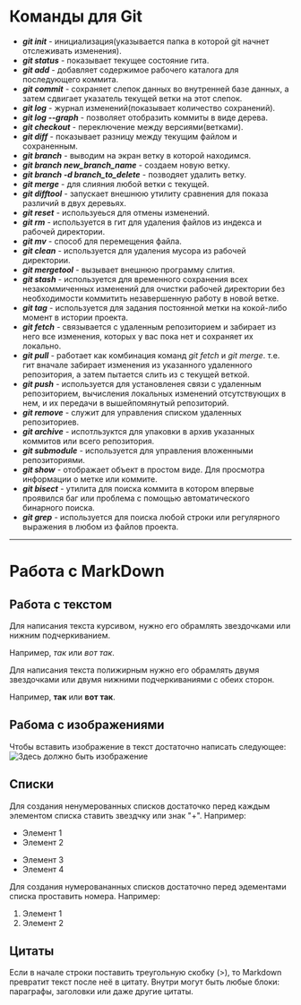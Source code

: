 # Команды для Git

* __*git init*__ - инициализация(указывается папка в которой git начнет отслеживать изменения).
* __*git status*__ - показывает текущее состояние гита.
* __*git add*__ - добавляет содержимое рабочего каталога для последующего коммита. 
* __*git commit*__ - сохраняет слепок данных во внутренней базе данных, а затем сдвигает указатель текущей ветки на этот слепок.
* __*git log*__ - журнал изменений(показывает количество сохранений).
* __*git log --graph*__ - позволяет отобразить коммиты в виде дерева.
* __*git checkout*__ - переключение между версиями(ветками).
* __*git diff*__ - показывает разницу между текущим файлом и сохраненным.
* __*git branch*__ - выводим на экран ветку в которой находимся.
* __*git branch new_branch_name*__ - создаем новую ветку.
* __*git branch -d branch_to_delete*__ - позводяет удалить ветку.
* __*git merge*__ - для слияния любой ветки с текущей.
* __*git difftool*__ - запускает внешнюю утилиту сравнения для показа различий в двух деревьях.
* __*git reset*__ - используеься для отмены изменений.
* __*git rm*__ - используется в гит для удаления файлов из индекса и рабочей директории.
* __*git mv*__ - способ для перемещения файла.
* __*git clean*__ - используется для удаления мусора из рабочей директории.
* __*git mergetool*__ - вызывает внешнюю программу слития.
* __*git stash*__ - используется для временного сохранения всех незакоммиченных изменений для очистки рабочей директории без необходимости коммитить незавершенную работу в новой ветке.
* __*git tag*__ - используется для задания постоянной метки на кокой-либо момент в истории проекта.
* __*git fetch*__ - связывается с удаленным репозиторием и забирает из него все изменения, которых у вас пока нет и сохраняет их локально.
* __*git pull*__ - работает как комбинация команд *git fetch* и *git merge*. т.е. гит вначале забирает изменения из указанного удаленного репозитория, а затем пытается слить из с текущей веткой.
* __*git push*__ - используется для установленея связи с удаленным репозиторием, вычисления локальных изменений отсутствующих в нем, и их передачи в вышейпомянутый репозиторий.
* __*git remove*__ - служит для управления списком удаленных репозиториев.
* __*git archive*__ - испотльзуктся для упаковки в архив указанных коммитов или всего репозитория.
* __*git submodule*__ - используется для управления вложенными репозиториями.
* __*git show*__ - отображает объект в простом виде. Для просмотра информации о метке или коммите.
* __*git bisect*__ - утилита для поиска коммита в котором впервые проявился баг или проблема с помощью автоматического бинарного поиска.
* __*git grep*__ - используется для поиска любой строки или регулярного выражения в любом из файлов проекта.
---
# Работа с MarkDown

## Работа с текстом

Для написания текста курсивом, нужно его обрамлять звездочками или нижним подчеркиванием. 

Например, *так* или *вот так*.

Для написания текста полижирным нужно его обрамлять двумя звездочками или двумя нижними подчеркиваниями с обеих сторон.

Например, **так** или __вот так__.


## Рабома с изображениями

Чтобы вставить изображение в текст достаточно написать следующее:
![Здесь должно быть изображение](grinch.jpg)

## Списки

Для создания ненумерованных списков достаточко перед каждым элементом списка ставить звездчку или знак "+". Например:

* Элемент 1
* Элемент 2
+ Элемент 3
+ Элемент 4

Для создания нумеровананных списков достаточно перед эдементами списка проставить номера. Например:

1. Элемент 1
2. Элемент 2


## Цитаты

Если в начале строки поставить треугольную скобку (>), то Markdown превратит текст после неё в цитату. Внутри могут быть любые блоки: параграфы, заголовки или даже другие цитаты.